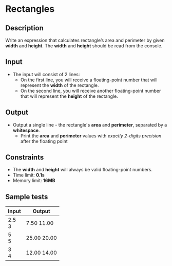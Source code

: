 # Rectangles

## Description
Write an expression that calculates rectangle’s area and perimeter by given **width** and **height**. 
The **width** and **height** should be read from the console.

## Input
- The input will consist of 2 lines:
  - On the first line, you will receive a floating-point number that will represent the **width** of the rectangle.
  - On the second line, you will receive another floating-point number that will represent the **height** of the rectangle.

## Output
- Output a single line - the rectangle's **area** and **perimeter**, separated by a **whitespace**.
  - Print the **area** and **perimeter** values with _exactly 2-digits precision_ after the floating point

## Constraints
- The **width** and **height** will always be valid floating-point numbers.
- Time limit: **0.1s**
- Memory limit: **16MB**

## Sample tests

|     Input      |     Output     |
|----------------|----------------|
|2.5<br/>3       |7.50 11.00      |
|5<br/>5         |25.00 20.00     |
|3<br/>4         |12.00 14.00     |
